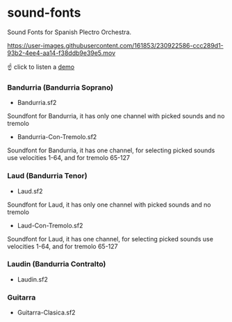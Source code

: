 # sound-fonts
Sound Fonts for Spanish Plectro Orchestra.


https://user-images.githubusercontent.com/161853/230922586-ccc289d1-93b2-4ee4-aa14-f38ddb9e39e5.mov

 ☝️ click to listen a [demo](https://musescore.com/user/46235/scores/10469212/s/uPKnxg)

### Bandurria (Bandurria Soprano)
- Bandurria.sf2 

Soundfont for Bandurria, it has only one channel with picked sounds and no tremolo

- Bandurria-Con-Tremolo.sf2

Soundfont for Bandurria, it has one channel, for selecting picked sounds use velocities 1-64, and for tremolo 65-127

### Laud (Bandurria Tenor)
- Laud.sf2 

Soundfont for Laud, it has only one channel with picked sounds and no tremolo

- Laud-Con-Tremolo.sf2 

Soundfont for Laud, it has one channel, for selecting picked sounds use velocities 1-64, and for tremolo 65-127

### Laudin (Bandurria Contralto)
- Laudin.sf2

### Guitarra
- Guitarra-Clasica.sf2




